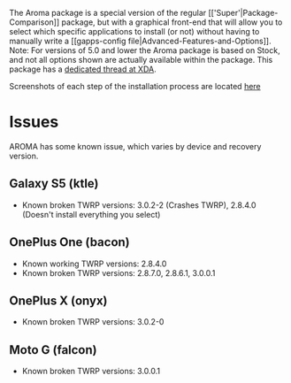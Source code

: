 The Aroma package is a special version of the regular [['Super'|Package-Comparison]] package, but with a graphical front-end that will allow you to select which specific applications to install (or not) without having to manually write a [[gapps-config file|Advanced-Features-and-Options]]. Note: For versions of 5.0 and lower the Aroma package is based on Stock, and not all options shown are actually available within the package.
This package has a [dedicated thread at XDA](http://forum.xda-developers.com/android/general/open-gapps-aroma-installer-t3010798).

Screenshots of each step of the installation process are located [here](https://imgur.com/a/c9Jir)

# Issues
AROMA has some known issue, which varies by device and recovery version.

## Galaxy S5 (ktle)
* Known broken TWRP versions: 3.0.2-2 (Crashes TWRP), 2.8.4.0 (Doesn't install everything you select)

## OnePlus One (bacon)
* Known working TWRP versions: 2.8.4.0 
* Known broken TWRP versions: 2.8.7.0, 2.8.6.1, 3.0.0.1

## OnePlus X (onyx)
* Known broken TWRP versions: 3.0.2-0

## Moto G (falcon)
* Known broken TWRP versions: 3.0.0.1